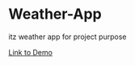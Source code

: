 # Weather-App
 itz weather app for project purpose 

[Link to Demo](https://abhishekgits1.github.io/Weather-App/)
